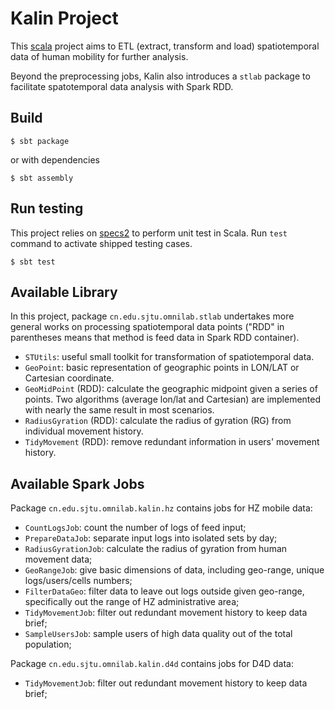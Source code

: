 Kalin Project
=============

This [scala](http://www.scala-lang.org/) project aims to ETL (extract,
transform and load) spatiotemporal data of human mobility for further
analysis.

Beyond the preprocessing jobs, Kalin also introduces a
`stlab` package to facilitate spatotemporal data analysis with Spark RDD.

Build
-----

    $ sbt package
    
or with dependencies

    $ sbt assembly
    
Run testing
-----------

This project relies on [specs2](http://etorreborre.github.io/specs2/) to perform
unit test in Scala. Run `test` command to activate shipped testing cases.

    $ sbt test

Available Library
-----------------

In this project, package `cn.edu.sjtu.omnilab.stlab` undertakes more general
works on processing spatiotemporal data points ("RDD" in parentheses means that
method is feed data in Spark RDD container).

* `STUtils`: useful small toolkit for transformation of spatiotemporal data.
* `GeoPoint`: basic representation of geographic points in LON/LAT or Cartesian
coordinate.
* `GeoMidPoint` (RDD): calculate the geographic midpoint given a series of points.
Two algorithms (average lon/lat and Cartesian) are implemented with nearly
the same result in most scenarios.
* `RadiusGyration` (RDD): calculate the radius of gyration (RG) from individual
movement history.
* `TidyMovement` (RDD): remove redundant information in users' movement history.
    
Available Spark Jobs
--------------------

Package `cn.edu.sjtu.omnilab.kalin.hz` contains jobs for HZ mobile data:

* `CountLogsJob`: count the number of logs of feed input;
* `PrepareDataJob`: separate input logs into isolated sets by day;
* `RadiusGyrationJob`: calculate the radius of gyration from human movement data;
* `GeoRangeJob`: give basic dimensions of data, including geo-range, unique
logs/users/cells numbers;
* `FilterDataGeo`: filter data to leave out logs outside given geo-range,
specifically out the range of HZ administrative area;
* `TidyMovementJob`: filter out redundant movement history to keep data brief;
* `SampleUsersJob`: sample users of high data quality out of the total population;

Package `cn.edu.sjtu.omnilab.kalin.d4d` contains jobs for D4D data:

* `TidyMovementJob`: filter out redundant movement history to keep data brief;